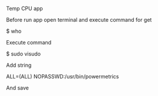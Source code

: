 Temp CPU app

Before run app open terminal and execute command for get <username>

$ who

Execute command

$ sudo visudo

Add string 

<username>           ALL=(ALL) NOPASSWD:/usr/bin/powermetrics

And save
